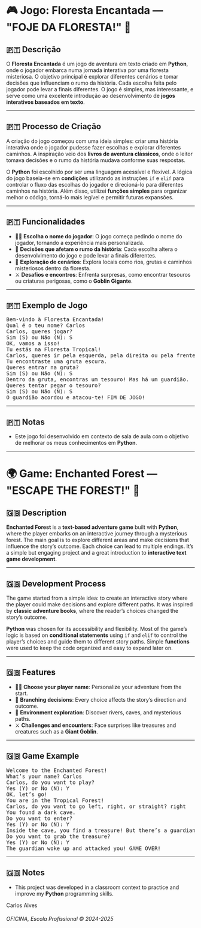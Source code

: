 <h1>🎮 Jogo: Floresta Encantada — "FOJE DA FLORESTA!" 🌳</h1>

<h2>🇵🇹 Descrição</h2>
<p>O <strong>Floresta Encantada</strong> é um jogo de aventura em texto criado em <strong>Python</strong>, onde o jogador embarca numa jornada interativa por uma floresta misteriosa. O objetivo principal é explorar diferentes cenários e tomar decisões que influenciam o rumo da história. Cada escolha feita pelo jogador pode levar a finais diferentes. O jogo é simples, mas interessante, e serve como uma excelente introdução ao desenvolvimento de <strong>jogos interativos baseados em texto</strong>.</p>

<hr>

<h2>🇵🇹 Processo de Criação</h2>
<p>A criação do jogo começou com uma ideia simples: criar uma história interativa onde o jogador pudesse fazer escolhas e explorar diferentes caminhos. A inspiração veio dos <strong>livros de aventura clássicos</strong>, onde o leitor tomava decisões e o rumo da história mudava conforme suas respostas.</p>

<p>O <strong>Python</strong> foi escolhido por ser uma linguagem acessível e flexível. A lógica do jogo baseia-se em <strong>condições</strong> utilizando as instruções <code>if</code> e <code>elif</code> para controlar o fluxo das escolhas do jogador e direcioná-lo para diferentes caminhos na história. Além disso, utilizei <strong>funções simples</strong> para organizar melhor o código, torná-lo mais legível e permitir futuras expansões.</p>

<hr>

<h2>🇵🇹 Funcionalidades</h2>
<ul>
    <li>🧍‍♂️ <strong>Escolha o nome do jogador</strong>: O jogo começa pedindo o nome do jogador, tornando a experiência mais personalizada.</li>
    <li>🧭 <strong>Decisões que afetam o rumo da história</strong>: Cada escolha altera o desenvolvimento do jogo e pode levar a finais diferentes.</li>
    <li>🌲 <strong>Exploração de cenários</strong>: Explora locais como rios, grutas e caminhos misteriosos dentro da floresta.</li>
    <li>⚔️ <strong>Desafios e encontros</strong>: Enfrenta surpresas, como encontrar tesouros ou criaturas perigosas, como o <strong>Goblin Gigante</strong>.</li>
</ul>

<hr>

<h2>🇵🇹 Exemplo de Jogo</h2>
<pre>
Bem-vindo à Floresta Encantada!
Qual é o teu nome? Carlos
Carlos, queres jogar?
Sim (S) ou Não (N): S
OK, vamos a isso!
Tu estás na Floresta Tropical!
Carlos, queres ir pela esquerda, pela direita ou pela frente? direita
Tu encontraste uma gruta escura.
Queres entrar na gruta?
Sim (S) ou Não (N): S
Dentro da gruta, encontras um tesouro! Mas há um guardião.
Queres tentar pegar o tesouro?
Sim (S) ou Não (N): S
O guardião acordou e atacou-te! FIM DE JOGO!
</pre>

<hr>

<h2>🇵🇹 Notas</h2>
<ul>
    <li>Este jogo foi desenvolvido em contexto de sala de aula com o objetivo de melhorar os meus conhecimentos em <strong>Python</strong>.</li>
</ul>

<hr>

<h1>🌍 Game: Enchanted Forest — "ESCAPE THE FOREST!" 🌳</h1>

<h2>🇬🇧 Description</h2>
<p><strong>Enchanted Forest</strong> is a <strong>text-based adventure game</strong> built with <strong>Python</strong>, where the player embarks on an interactive journey through a mysterious forest. The main goal is to explore different areas and make decisions that influence the story’s outcome. Each choice can lead to multiple endings. It’s a simple but engaging project and a great introduction to <strong>interactive text game development</strong>.</p>

<hr>

<h2>🇬🇧 Development Process</h2>
<p>The game started from a simple idea: to create an interactive story where the player could make decisions and explore different paths. It was inspired by <strong>classic adventure books</strong>, where the reader’s choices changed the story’s outcome.</p>

<p><strong>Python</strong> was chosen for its accessibility and flexibility. Most of the game’s logic is based on <strong>conditional statements</strong> using <code>if</code> and <code>elif</code> to control the player’s choices and guide them to different story paths. Simple <strong>functions</strong> were used to keep the code organized and easy to expand later on.</p>

<hr>

<h2>🇬🇧 Features</h2>
<ul>
    <li>🧍‍♂️ <strong>Choose your player name</strong>: Personalize your adventure from the start.</li>
    <li>🧭 <strong>Branching decisions</strong>: Every choice affects the story’s direction and outcome.</li>
    <li>🌲 <strong>Environment exploration</strong>: Discover rivers, caves, and mysterious paths.</li>
    <li>⚔️ <strong>Challenges and encounters</strong>: Face surprises like treasures and creatures such as a <strong>Giant Goblin</strong>.</li>
</ul>

<hr>

<h2>🇬🇧 Game Example</h2>
<pre>
Welcome to the Enchanted Forest!
What’s your name? Carlos
Carlos, do you want to play?
Yes (Y) or No (N): Y
OK, let’s go!
You are in the Tropical Forest!
Carlos, do you want to go left, right, or straight? right
You found a dark cave.
Do you want to enter?
Yes (Y) or No (N): Y
Inside the cave, you find a treasure! But there’s a guardian.
Do you want to grab the treasure?
Yes (Y) or No (N): Y
The guardian woke up and attacked you! GAME OVER!
</pre>

<hr>

<h2>🇬🇧 Notes</h2>
<ul>
    <li>This project was developed in a classroom context to practice and improve my <strong>Python</strong> programming skills.</li>
</ul>
<p>Carlos Alves</p>
<h6>OFICINA, Escola Profissional &copy; 2024-2025</h6>
